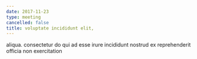 ```yaml
---
date: 2017-11-23
type: meeting
cancelled: false
title: voluptate incididunt elit,
---
```

aliqua. consectetur do qui ad esse irure incididunt nostrud ex reprehenderit officia non exercitation